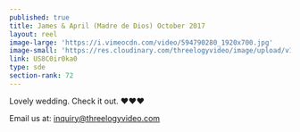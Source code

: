 ```yaml
---
published: true
title: James & April (Madre de Dios) October 2017
layout: reel
image-large: 'https://i.vimeocdn.com/video/594790280_1920x700.jpg'
image-small: 'https://res.cloudinary.com/threelogyvideo/image/upload/v1530545912/James.jpg'
link: US8C0ir0ka0
type: sde
section-rank: 72
---
```

Lovely wedding. Check it out. ❤️❤️❤️ 

Email us at: inquiry@threelogyvideo.com